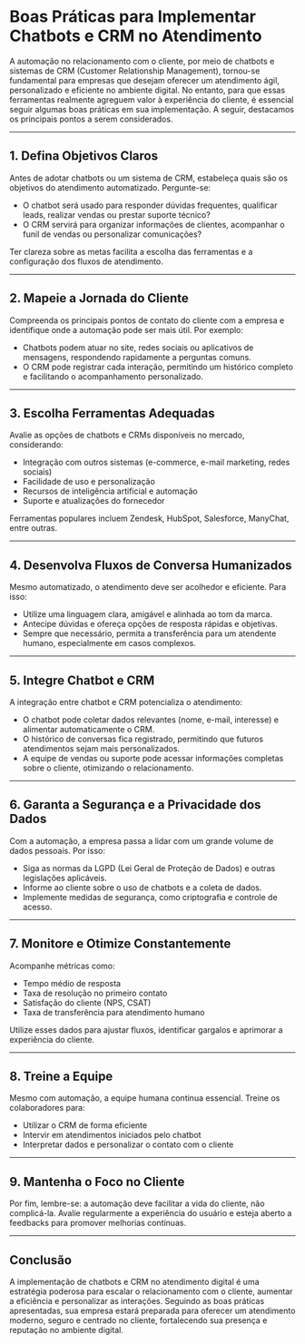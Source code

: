 # Boas Práticas para Implementar Chatbots e CRM no Atendimento

A automação no relacionamento com o cliente, por meio de chatbots e sistemas de CRM (Customer Relationship Management), tornou-se fundamental para empresas que desejam oferecer um atendimento ágil, personalizado e eficiente no ambiente digital. No entanto, para que essas ferramentas realmente agreguem valor à experiência do cliente, é essencial seguir algumas boas práticas em sua implementação. A seguir, destacamos os principais pontos a serem considerados.

---

## 1. **Defina Objetivos Claros**

Antes de adotar chatbots ou um sistema de CRM, estabeleça quais são os objetivos do atendimento automatizado. Pergunte-se:

- O chatbot será usado para responder dúvidas frequentes, qualificar leads, realizar vendas ou prestar suporte técnico?
- O CRM servirá para organizar informações de clientes, acompanhar o funil de vendas ou personalizar comunicações?

Ter clareza sobre as metas facilita a escolha das ferramentas e a configuração dos fluxos de atendimento.

---

## 2. **Mapeie a Jornada do Cliente**

Compreenda os principais pontos de contato do cliente com a empresa e identifique onde a automação pode ser mais útil. Por exemplo:

- Chatbots podem atuar no site, redes sociais ou aplicativos de mensagens, respondendo rapidamente a perguntas comuns.
- O CRM pode registrar cada interação, permitindo um histórico completo e facilitando o acompanhamento personalizado.

---

## 3. **Escolha Ferramentas Adequadas**

Avalie as opções de chatbots e CRMs disponíveis no mercado, considerando:

- Integração com outros sistemas (e-commerce, e-mail marketing, redes sociais)
- Facilidade de uso e personalização
- Recursos de inteligência artificial e automação
- Suporte e atualizações do fornecedor

Ferramentas populares incluem Zendesk, HubSpot, Salesforce, ManyChat, entre outras.

---

## 4. **Desenvolva Fluxos de Conversa Humanizados**

Mesmo automatizado, o atendimento deve ser acolhedor e eficiente. Para isso:

- Utilize uma linguagem clara, amigável e alinhada ao tom da marca.
- Antecipe dúvidas e ofereça opções de resposta rápidas e objetivas.
- Sempre que necessário, permita a transferência para um atendente humano, especialmente em casos complexos.

---

## 5. **Integre Chatbot e CRM**

A integração entre chatbot e CRM potencializa o atendimento:

- O chatbot pode coletar dados relevantes (nome, e-mail, interesse) e alimentar automaticamente o CRM.
- O histórico de conversas fica registrado, permitindo que futuros atendimentos sejam mais personalizados.
- A equipe de vendas ou suporte pode acessar informações completas sobre o cliente, otimizando o relacionamento.

---

## 6. **Garanta a Segurança e a Privacidade dos Dados**

Com a automação, a empresa passa a lidar com um grande volume de dados pessoais. Por isso:

- Siga as normas da LGPD (Lei Geral de Proteção de Dados) e outras legislações aplicáveis.
- Informe ao cliente sobre o uso de chatbots e a coleta de dados.
- Implemente medidas de segurança, como criptografia e controle de acesso.

---

## 7. **Monitore e Otimize Constantemente**

Acompanhe métricas como:

- Tempo médio de resposta
- Taxa de resolução no primeiro contato
- Satisfação do cliente (NPS, CSAT)
- Taxa de transferência para atendimento humano

Utilize esses dados para ajustar fluxos, identificar gargalos e aprimorar a experiência do cliente.

---

## 8. **Treine a Equipe**

Mesmo com automação, a equipe humana continua essencial. Treine os colaboradores para:

- Utilizar o CRM de forma eficiente
- Intervir em atendimentos iniciados pelo chatbot
- Interpretar dados e personalizar o contato com o cliente

---

## 9. **Mantenha o Foco no Cliente**

Por fim, lembre-se: a automação deve facilitar a vida do cliente, não complicá-la. Avalie regularmente a experiência do usuário e esteja aberto a feedbacks para promover melhorias contínuas.

---

## **Conclusão**

A implementação de chatbots e CRM no atendimento digital é uma estratégia poderosa para escalar o relacionamento com o cliente, aumentar a eficiência e personalizar as interações. Seguindo as boas práticas apresentadas, sua empresa estará preparada para oferecer um atendimento moderno, seguro e centrado no cliente, fortalecendo sua presença e reputação no ambiente digital.